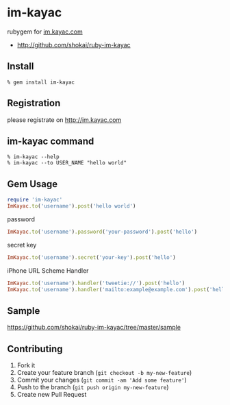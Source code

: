 im-kayac
========
rubygem for [im.kayac.com](http://im.kayac.com)

* http://github.com/shokai/ruby-im-kayac


Install
-------

    % gem install im-kayac


Registration
------------
please registrate on http://im.kayac.com


im-kayac command
----------------

    % im-kayac --help
    % im-kayac --to USER_NAME "hello world"


Gem Usage
---------

```ruby
require 'im-kayac'
ImKayac.to('username').post('hello world')
```

password
```ruby
ImKayac.to('username').password('your-password').post('hello')
```

secret key
```ruby
ImKayac.to('username').secret('your-key').post('hello')
```

iPhone URL Scheme Handler
```ruby
ImKayac.to('username').handler('tweetie://').post('hello')
ImKayac.to('username').handler('mailto:example@example.com').post('hello')
```


Sample
------
https://github.com/shokai/ruby-im-kayac/tree/master/sample


Contributing
------------

1. Fork it
2. Create your feature branch (`git checkout -b my-new-feature`)
3. Commit your changes (`git commit -am 'Add some feature'`)
4. Push to the branch (`git push origin my-new-feature`)
5. Create new Pull Request
